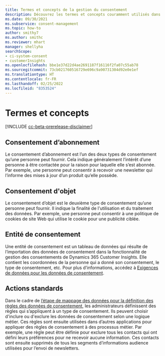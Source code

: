 ```yaml
---
title: Termes et concepts de la gestion du consentement
description: Découvrez les termes et concepts couramment utilisés dans la capacité de gestion du consentement de Dynamics 365 Customer Insights.
ms.date: 09/30/2021
ms.subservice: consent-management
ms.topic: how-to
author: smithy7
ms.author: smithc
ms.reviewer: mhart
manager: shellyha
searchScope:
- ci-system-consent
- customerInsights
ms.openlocfilehash: bbe1e37d22d4ae2691187f16116f2fa07c55ab78
ms.sourcegitcommit: 73cb021760516729e696c9a90731304d92e0e1ef
ms.translationtype: HT
ms.contentlocale: fr-FR
ms.lasthandoff: 02/25/2022
ms.locfileid: "8353524"
---
```

# <a name="terms-and-concepts"></a>Termes et concepts

[!INCLUDE [cc-beta-prerelease-disclaimer](includes/cc-beta-prerelease-disclaimer.md)]

## <a name="subscription-consent"></a>Consentement d’abonnement

Le consentement d’abonnement est l’un des deux types de consentement qu’une personne peut fournir. Cela indique généralement l’intérêt d’une personne à être contactée pour la raison pour laquelle elle s’est abonnée. Par exemple, une personne peut consentir à recevoir une newsletter qui l’informe des mises à jour d’un produit qu’elle possède.

## <a name="purpose-consent"></a>Consentement d'objet

Le consentement d’objet est le deuxième type de consentement qu’une personne peut fournir. Il indique la finalité de l'utilisation et du traitement des données. Par exemple, une personne peut consentir à une politique de cookies de site Web qui utilise le cookie pour une publicité ciblée. 

## <a name="consent-entity"></a>Entité de consentement

Une entité de consentement est un tableau de données qui résulte de l’importation des données de consentement dans la fonctionnalité de gestion des consentements de Dynamics 365 Customer Insights. Elle contient les coordonnées de la personne qui a donné son consentement, le type de consentement, etc. Pour plus d’informations, accédez à [Exigences de données pour les données de consentement](import-consent-data.md#data-requirements-for-consent-data).

## <a name="standard-actions"></a>Actions standards

Dans le cadre de [l’étape de mappage des données pour la définition des règles des données de consentement](set-consent-rules.md), les administrateurs définissent des règles qui s’appliquent à un type de consentement. Ils peuvent choisir d'inclure ou d'exclure les données de consentement selon une logique métier. Ces règles sont ensuite utilisées dans d’autres applications pour appliquer des règles de consentement à des processus métier. Par exemple, une règle peut être définie pour exclure tous les contacts qui ont défini leurs préférences pour ne recevoir aucune information. Ces contacts sont ensuite supprimés de tous les segments d’informations audience utilisées pour l’envoi de newsletters.

